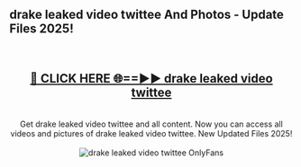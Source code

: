 <h2>drake leaked video twittee And Photos - Update Files 2025!</h2>
<br>
<div align="center">
<h2><a href="https://linkcuts.com/hfmhzwbr" rel="nofollow">🔴 CLICK HERE 🌐==►► drake leaked video twittee</a></h2>
<br>
Get drake leaked video twittee and all content. Now you can access all videos and pictures of drake leaked video twittee. New Updated Files 2025!
<br>
<br>
<a href="https://linkcuts.com/hfmhzwbr" rel="nofollow" data-target="animated-image.originalLink"><img src="https://i.ibb.co.com/WyWwxjT/player-gif2.gif" alt="drake leaked video twittee OnlyFans" style="max-width: 100%; display: inline-block;" data-target="animated-image.originalImage"></a>
</div>
<br>
